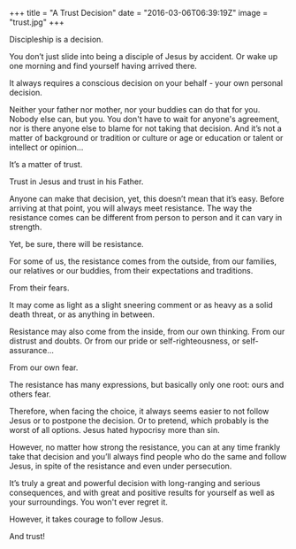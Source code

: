 +++
title = "A Trust Decision"
date = "2016-03-06T06:39:19Z"
image = "trust.jpg"
+++

Discipleship is a decision.

You don’t just slide into being a disciple of Jesus by accident. Or wake up one morning and find yourself having arrived there.

It always requires a conscious decision on your behalf - your own personal decision.

Neither your father nor mother, nor your buddies can do that for you. Nobody else can, but you. You don't have to wait for anyone's agreement, nor is there anyone else to blame for not taking that decision. And it’s not a matter of background or tradition or culture or age or education or talent or intellect or opinion…

It’s a matter of trust.

Trust in Jesus and trust in his Father.

Anyone can make that decision, yet, this doesn’t mean that it’s easy. Before arriving at that point, you will always meet resistance. The way the resistance comes can be different from person to person and it can vary in strength.

Yet, be sure, there will be resistance.

For some of us, the resistance comes from the outside, from our families, our relatives or our buddies, from their expectations and traditions.

From their fears.

It may come as light as a slight sneering comment or as heavy as a solid death threat, or as anything in between.

Resistance may also come from the inside, from our own thinking. From our distrust and doubts. Or from our pride or self-righteousness, or self-assurance...

From our own fear.

The resistance has many expressions, but basically only one root: ours and others fear.

Therefore, when facing the choice, it always seems easier to not follow Jesus or to postpone the decision. Or to pretend, which probably is the worst of all options. Jesus hated hypocrisy more than sin.

However, no matter how strong the resistance, you can at any time frankly take that decision and you’ll always find people who do the same and follow Jesus, in spite of the resistance and even under persecution.

It’s truly a great and powerful decision with long-ranging and serious consequences, and with great and positive results for yourself as well as your surroundings. You won't ever regret it.

However, it takes courage to follow Jesus.

And trust!
